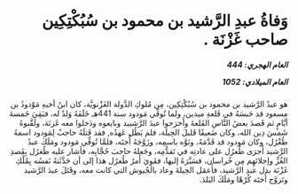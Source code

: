 <h1 dir="rtl">وَفاةُ عبدِ الرَّشيد بن محمود بن سُبُكْتِكِين صاحب غَزْنَة .</h1>

<h5 dir="rtl">العام الهجري:  444

العام الميلادي: 1052

</h5>

<p dir="rtl">هو عبدُ الرَّشيد بن محمود بن سُبُكْتِكِين، مِن مُلوكِ الدَّولة الغَزْنويَّة، كان ابنُ أخيهِ مَوْدودُ بن مسعود قد حَبسَهُ في قَلعةِ ميدين، ولما تُوفِّي مَودود سنة 441هـ خَلَفَهُ وَلدٌ له، فبَقِيَ خَمسةَ أيَّامٍ ثم قَصدَ بعضُ النَّاسِ القَلعةَ وأَخرَجوا عبدَ الرَّشييد وبايعوه ودَخلوا معه غَزنَة، ولَقَّبوهُ شَمسَ دِين الله، وكان ضَعيفًا قَليلَ الحِيلَة، فلم يَطُل عَهدُه, فقد قَتلَهُ حاجبٌ لِمَودود اسمهُ طُغْرُل، وكان مَودود قد قَدَّمَهُ، ونَوَّه باسمِه، وزَوَّجَهُ أُختَه، فلمَّا تُوفِّي مَودود ومَلَكَ عبدُ الرَّشيد أَجرَى طُغرُل على عادتِه في تَقدُّمِه، وجَعلهُ حاجبَ حُجَّابِه، فأشار عليه طُغرُل بِقَصدِ الغُزِّ وإجلائهِم مِن خُراسان، فسَيَّرَهُ إليها، فقَوِيَ أَمرُ طُغرُل هذا إلى أن حَدَّثَتهُ نَفسُه بِمُلْكِ غَزْنَة بدل عبدِ الرَّشيد، فأَعمَل الحِيلةَ وعاد بالجُيوش التي كانت معه، وقَتَلَ عبدَ الرَّشيد وتَزوَّج أُختَه كُرْهًا ومَلَكَ البَلدَ.</p></br>
